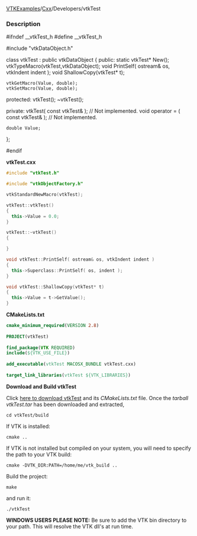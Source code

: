 [VTKExamples](/home/)/[Cxx](/Cxx)/Developers/vtkTest

### Description
<source lang="cpp">
#ifndef __vtkTest_h
#define __vtkTest_h

#include "vtkDataObject.h"

class vtkTest : public vtkDataObject
{
  public:
    static vtkTest* New();
    vtkTypeMacro(vtkTest,vtkDataObject);
    void PrintSelf( ostream& os, vtkIndent indent );
    void ShallowCopy(vtkTest* t);
    
    vtkGetMacro(Value, double);
    vtkSetMacro(Value, double);
    
  protected:
    vtkTest();
    ~vtkTest();
    
    
  private:
    vtkTest( const vtkTest& ); // Not implemented.
    void operator = ( const vtkTest& ); // Not implemented.
    
    double Value;
};

#endif 
</source>

**vtkTest.cxx**
```c++
#include "vtkTest.h"

#include "vtkObjectFactory.h"

vtkStandardNewMacro(vtkTest);

vtkTest::vtkTest()
{
  this->Value = 0.0;
}

vtkTest::~vtkTest()
{

}

void vtkTest::PrintSelf( ostream& os, vtkIndent indent )
{
  this->Superclass::PrintSelf( os, indent );
}

void vtkTest::ShallowCopy(vtkTest* t)
{
  this->Value = t->GetValue(); 
}
```
**CMakeLists.txt**
```cmake
cmake_minimum_required(VERSION 2.8)
 
PROJECT(vtkTest)
 
find_package(VTK REQUIRED)
include(${VTK_USE_FILE})
 
add_executable(vtkTest MACOSX_BUNDLE vtkTest.cxx)
 
target_link_libraries(vtkTest ${VTK_LIBRARIES})
```

**Download and Build vtkTest**

Click [here to download vtkTest](https://github.com/lorensen/VTKWikiExamplesTarballs/raw/master/vtkTest.tar) and its *CMakeLists.txt* file.
Once the *tarball vtkTest.tar* has been downloaded and extracted,
```
cd vtkTest/build 
```
If VTK is installed:
```
cmake ..
```
If VTK is not installed but compiled on your system, you will need to specify the path to your VTK build:
```
cmake -DVTK_DIR:PATH=/home/me/vtk_build ..
```
Build the project:
```
make
```
and run it:
```
./vtkTest
```
**WINDOWS USERS PLEASE NOTE:** Be sure to add the VTK bin directory to your path. This will resolve the VTK dll's at run time.

